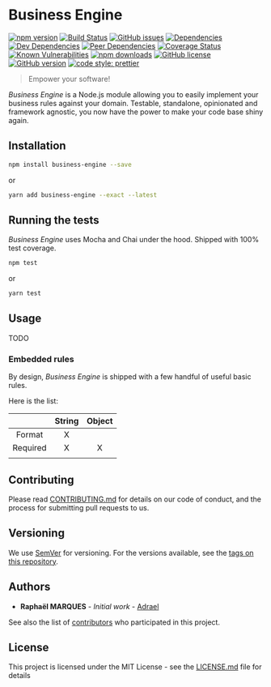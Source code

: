 # Business Engine

[![npm version][npm-image]][npm-url]
[![Build Status][build-image]][build-url]
[![GitHub issues][github-issues-image]][github-issues-url]
[![Dependencies][dependencies-image]][dependencies-url]
[![Dev Dependencies][dev-image]][dev-url]
[![Peer Dependencies][peer-image]][peer-url]
[![Coverage Status][coverage-image]][coverage-url]
[![Known Vulnerabilities][known-image]][known-url]
[![npm downloads][npm-downloads-image]][npm-downloads-url]
[![GitHub license][github-license-image]][github-license-url]
[![GitHub version][github-version-image]][github-version-url]
[![code style: prettier][prettier-image]][prettier-url]

> Empower your software!

*Business Engine* is a Node.js module allowing you to easily implement your business
rules against your domain. Testable, standalone, opinionated and framework agnostic,
you now have the power to make your code base shiny again.

## Installation

```sh
npm install business-engine --save
```

or

```sh
yarn add business-engine --exact --latest
```

## Running the tests

*Business Engine* uses Mocha and Chai under the hood. Shipped with 100% test coverage.

```sh
npm test
```

or

```sh
yarn test
```

## Usage

TODO

### Embedded rules

By design, *Business Engine* is shipped with a few handful of useful basic rules.

Here is the list:

|          | String | Object |
|:--------:|:------:|:------:|
|  Format  |    X   |        |
| Required |    X   |    X   |
|          |        |        |

## Contributing

Please read [CONTRIBUTING.md](CONTRIBUTING.md) for details on our code of conduct,
and the process for submitting pull requests to us.

## Versioning

We use [SemVer](http://semver.org/) for versioning. For the versions available, see the [tags on this repository](https://github.com/Adrael/business-engine/tags). 

## Authors

* **Raphaël MARQUES** - *Initial work* - [Adrael](https://github.com/Adrael)

See also the list of [contributors](https://github.com/Adrael/business-engine/contributors) who participated in this project.

## License

This project is licensed under the MIT License - see the [LICENSE.md](LICENSE.md) file for details

[npm-image]: https://badge.fury.io/js/business-engine.svg
[npm-url]: https://badge.fury.io/js/business-engine
[build-image]: https://travis-ci.org/Adrael/business-engine.svg?branch=master
[build-url]: https://travis-ci.org/Adrael/business-engine
[github-issues-image]: https://img.shields.io/github/issues/Adrael/business-engine.svg
[github-issues-url]: https://github.com/Adrael/business-engine/issues
[dependencies-image]: https://david-dm.org/Adrael/business-engine.svg
[dependencies-url]: https://david-dm.org/Adrael/business-engine#info=dependencies
[dev-image]: https://david-dm.org/Adrael/business-engine/dev-status.svg
[dev-url]: https://david-dm.org/Adrael/business-engine#info=devDependencies
[peer-image]: https://david-dm.org/Adrael/business-engine/peer-status.svg
[peer-url]: https://david-dm.org/Adrael/business-engine#info=peerDependenciess
[coverage-image]: https://coveralls.io/repos/github/Adrael/business-engine/badge.svg?branch=dev
[coverage-url]: https://coveralls.io/github/Adrael/business-engine?branch=dev
[known-image]: https://snyk.io/test/github/Adrael/business-engine/badge.svg
[known-url]: https://snyk.io/test/github/Adrael/business-engine
[npm-downloads-image]: https://img.shields.io/npm/dm/business-engine.svg
[npm-downloads-url]: https://npmjs.org/business-engine
[github-license-image]: https://img.shields.io/github/license/Adrael/business-engine.svg
[github-license-url]: https://github.com/Adrael/business-engine/blob/master/LICENSE
[github-version-url]: https://badge.fury.io/gh/Adrael%2Fbusiness-engine
[github-version-image]: https://badge.fury.io/gh/Adrael%2Fbusiness-engine.svg
[prettier-image]: https://img.shields.io/badge/code_style-prettier-ff69b4.svg
[prettier-url]: https://github.com/prettier/prettier
